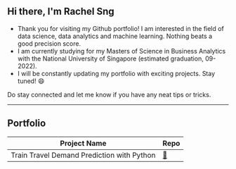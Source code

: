 ## Hi there, I'm Rachel Sng

- Thank you for visiting my Github portfolio! I am interested in the field of data science, data analytics and machine learning. Nothing beats a good precision score. 
- I am currently studying for my Masters of Science in Business Analytics with the National University of Singapore (estimated graduation, 09-2022). 
- I will be constantly updating my portfolio with exciting projects. Stay tuned!  😄

Do stay connected and let me know if you have any neat tips or tricks.

-------------------------------------------

## Portfolio

| Project Name | Repo |
| --- | ----------- |
| Train Travel Demand Prediction with Python | [🔗 ](https://github.com/rachelsng/Train-Travel-Demand-Modelling-in-Python)|
<!--
**rachelsng/rachelsng** is a ✨ _special_ ✨ repository because its `README.md` (this file) appears on your GitHub profile.

Here are some ideas to get you started:

- 🔭 I’m currently working on ...
- 🌱 I’m currently learning ...
- 👯 I’m looking to collaborate on ...
- 🤔 I’m looking for help with ...
- 💬 Ask me about ...
- 📫 How to reach me: ...
- 😄 Pronouns: ...
- ⚡ Fun fact: ...
-->
